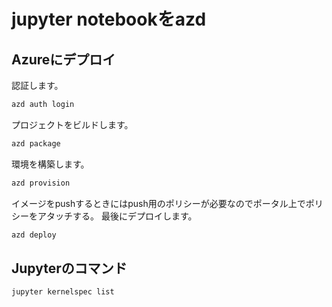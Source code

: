 # jupyter notebookをazd

## Azureにデプロイ

認証します。

```bash
azd auth login
```

プロジェクトをビルドします。

```bash
azd package
```

環境を構築します。

```bash
azd provision
```

イメージをpushするときにはpush用のポリシーが必要なのでポータル上でポリシーをアタッチする。
最後にデプロイします。

```bash
azd deploy
```

## Jupyterのコマンド

```bash
jupyter kernelspec list
```
